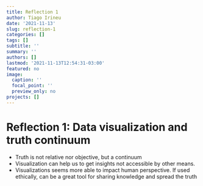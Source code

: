 ```yaml
---
title: Reflection 1
author: Tiago Irineu
date: '2021-11-13'
slug: reflection-1
categories: []
tags: []
subtitle: ''
summary: ''
authors: []
lastmod: '2021-11-13T12:54:31-03:00'
featured: no
image:
  caption: ''
  focal_point: ''
  preview_only: no
projects: []
---
```


# Reflection 1: Data visualization and truth continuum 

* Truth is not relative nor objective, but a continuum
* Visualization can help us to get insights not accessible by other means.
* Visualizations seems more able to impact human perspective. If used ethically, can be a great tool for sharing knowledge and spread the truth
